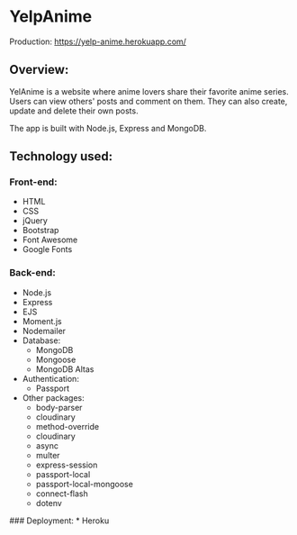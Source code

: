 # YelpAnime
Production: https://yelp-anime.herokuapp.com/

## Overview:
YelAnime is a website where anime lovers share their favorite anime series. Users can view others' posts and comment on them. They can also create, update and delete their own posts.

The app is built with Node.js, Express and MongoDB. 

## Technology used:
### Front-end:
<ul>
  <li>HTML</li>
  <li>CSS</li>
  <li>jQuery</li>
  <li>Bootstrap</li>
  <li>Font Awesome</li>
  <li>Google Fonts</li>
</ul>

### Back-end:
<ul>
  <li>Node.js</li>
  <li>Express</li>
  <li>EJS</li>
  <li>Moment.js</li>
  <li>Nodemailer</li>
  <li>Database:
    <ul>
      <li>MongoDB</li>
      <li>Mongoose</li>
      <li>MongoDB Altas</li>
    </ul>
  </li>
  <li>Authentication:
    <ul>
      <li>Passport</li>
    </ul>
  </li>
   <li>Other packages:
    <ul>
      <li>body-parser</li>
      <li>cloudinary</li>
      <li>method-override</li>
      <li>cloudinary</li>
      <li>async</li>
      <li>multer</li>
      <li>express-session</li>
      <li>passport-local</li>
      <li>passport-local-mongoose</li>
      <li>connect-flash</li>
      <li>dotenv</li>
    </ul>
  </li>
 </ul>
 ### Deployment:
 * Heroku
  

